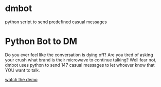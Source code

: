 # dmbot
python script to send predefined casual messages

# Python Bot to DM
Do you ever feel like the conversation is dying off? Are you tired of asking your crush what brand is their microwave to continue talking? Well fear not, dmbot uses python to send 147 casual messages to let whoever know that YOU want to talk.

[watch the demo](https://youtu.be/snKjEtG21UY)
